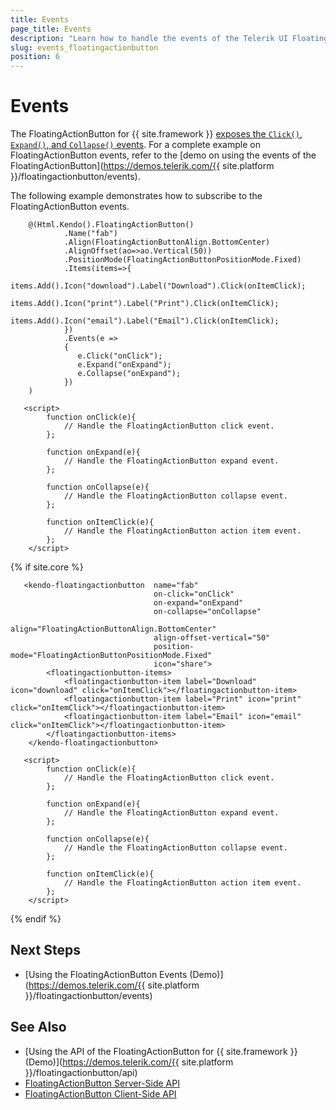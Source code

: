 ```yaml
---
title: Events
page_title: Events
description: "Learn how to handle the events of the Telerik UI FloatingActionButton component for {{ site.framework }}."
slug: events_floatingactionbutton
position: 6
---
```


# Events

The FloatingActionButton for {{ site.framework }} [exposes the `Click()`, `Expand()`, and `Collapse()` events](https://docs.telerik.com/aspnet-core/api/Kendo.Mvc.UI.Fluent/FloatingActionButtonEventBuilder). For a complete example on  FloatingActionButton events, refer to the [demo on using the events of the FloatingActionButton](https://demos.telerik.com/{{ site.platform }}/floatingactionbutton/events).

The following example demonstrates how to subscribe to the FloatingActionButton events.

```HtmlHelper
    @(Html.Kendo().FloatingActionButton()
            .Name("fab")
            .Align(FloatingActionButtonAlign.BottomCenter)
            .AlignOffset(ao=>ao.Vertical(50))
            .PositionMode(FloatingActionButtonPositionMode.Fixed)
            .Items(items=>{
                items.Add().Icon("download").Label("Download").Click(onItemClick);
                items.Add().Icon("print").Label("Print").Click(onItemClick);
                items.Add().Icon("email").Label("Email").Click(onItemClick);
            })
            .Events(e =>
            {
               e.Click("onClick");
               e.Expand("onExpand");
               e.Collapse("onExpand");
            })
    )
    
   <script>
        function onClick(e){
            // Handle the FloatingActionButton click event.
        };
        
        function onExpand(e){
            // Handle the FloatingActionButton expand event.
        };

        function onCollapse(e){
            // Handle the FloatingActionButton collapse event.
        };

        function onItemClick(e){
            // Handle the FloatingActionButton action item event.
        };
    </script>
```
{% if site.core %}
```TagHelper
   <kendo-floatingactionbutton  name="fab"
                                on-click="onClick"
                                on-expand="onExpand"
                                on-collapse="onCollapse"
                                align="FloatingActionButtonAlign.BottomCenter"
                                align-offset-vertical="50"
                                position-mode="FloatingActionButtonPositionMode.Fixed"
                                icon="share">
        <floatingactionbutton-items>
            <floatingactionbutton-item label="Download" icon="download" click="onItemClick"></floatingactionbutton-item>
            <floatingactionbutton-item label="Print" icon="print" click="onItemClick"></floatingactionbutton-item>
            <floatingactionbutton-item label="Email" icon="email" click="onItemClick"></floatingactionbutton-item>
        </floatingactionbutton-items>
    </kendo-floatingactionbutton>

   <script>
        function onClick(e){
            // Handle the FloatingActionButton click event.
        };
        
        function onExpand(e){
            // Handle the FloatingActionButton expand event.
        };

        function onCollapse(e){
            // Handle the FloatingActionButton collapse event.
        };

        function onItemClick(e){
            // Handle the FloatingActionButton action item event.
        };
    </script>
```
{% endif %}

## Next Steps

* [Using the FloatingActionButton Events (Demo)](https://demos.telerik.com/{{ site.platform }}/floatingactionbutton/events)

## See Also

* [Using the API of the FloatingActionButton for {{ site.framework }} (Demo)](https://demos.telerik.com/{{ site.platform }}/floatingactionbutton/api)
* [FloatingActionButton Server-Side API](/api/floatingactionbutton)
* [FloatingActionButton Client-Side API](https://docs.telerik.com/kendo-ui/api/javascript/ui/floatingactionbutton)

